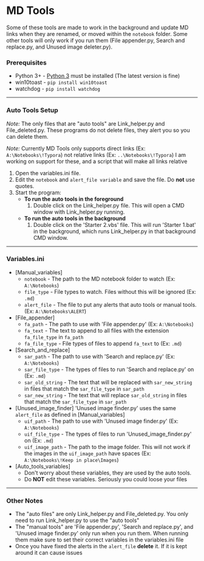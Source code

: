 # MD Tools

Some of these tools are made to work in the background and update MD links when they are renamed, or moved within the `notebook` folder. 
Some other tools will only work if you run them (File appender.py, Search and replace.py, and Unused image deleter.py).

### Prerequisites

* Python 3+ - [Python 3](https://www.python.org/downloads/) must be installed (The latest version is fine)
* win10toast - `pip install win10toast`
* watchdog - `pip install watchdog`

---

### Auto Tools Setup

*Note:* The only files that are "auto tools" are Link_helper.py and File_deleted.py. These programs do not delete files, they alert you so you can delete them.

*Note:* Currently MD Tools only supports direct links (Ex: `A:\Notebooks\!Typora`) not relative links (Ex: `..\Notebooks\!Typora`) I am working on support for these, and a script that will make all links relative

1. Open the variables.ini file.
2. Edit the `notebook` and `alert_file variable`  and save the file. Do **not** use quotes.
3. Start the program:
   * **To run the auto tools in the foreground**
     1. Double click on the Link_helper.py file. This will open a CMD window with Link_helper.py running.
   * **To run the auto tools in the background**
     1. Double click on the 'Starter 2.vbs' file. This will run 'Starter 1.bat' in the background, which runs Link_helper.py in that background CMD window.

---

### Variables.ini

* [Manual_variables]
  * `notebook` - The path to the MD notebook folder to watch (Ex: `A:\Notebooks`)
  * `file_type` - File types to watch. Files without this will be ignored (Ex: `.md`)
  * `alert_file` - The file to put any alerts that auto tools or manual tools. (Ex: `A:\Notebooks\ALERT`)
* [File_appender]
  * `fa_path` - The path to use with 'File appender.py' (Ex: `A:\Notebooks`)
  * `fa_text` - The text to append to all files with the extension `fa_file_type` in `fa_path`
  * `fa_file_type` - File types of files to append `fa_text` to (Ex: `.md`)
* [Search_and_replace]
  * `sar_path` - The path to use with 'Search and replace.py' (Ex: `A:\Notebooks`)
  * `sar_file_type` - The types of files to run 'Search and replace.py' on (Ex: `.md`)
  * `sar_old_string` - The text that will be replaced with `sar_new_string` in files that match the `sar_file_type` in `sar_path`
  * `sar_new_string` - The text that will replace `sar_old_string` in files that match the `sar_file_type` in `sar_path`
* [Unused_image_finder]
  'Unused image finder.py' uses the same `alert_file` as defined in [Manual_variables]
  * `uif_path` - The path to use with 'Unused image finder.py' (Ex: `A:\Notebooks`)
  * `uif_file_type` - The types of files to run 'Unused_image_finder.py' on (Ex: `.md`)
  * `uif_image_path` - The path to the image folder. This will not work if the images in the `uif_image_path` have spaces (Ex: `A:\Notebooks\!Keep in place\Images`)
* [Auto_tools_variables]
  * Don't worry about these variables, they are used by the auto tools.
  * Do **NOT** edit these variables. Seriously you could loose your files

---

### Other Notes

* The "auto files" are only Link_helper.py and File_deleted.py. You only need to run Link_helper.py to use the "auto tools"
* The "manual tools" are 'File appender.py', 'Search and replace.py', and 'Unused image finder.py' only run when you run them. When running them make sure to set their correct variables in the variables.ini file
* Once you have fixed the alerts in the `alert_file` **delete** it. If it is kept around it can cause issues
